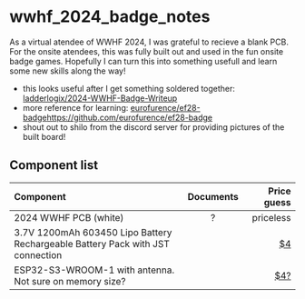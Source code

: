 # wwhf_2024_badge_notes
As a virtual atendee of WWHF 2024, I was grateful to recieve a blank PCB. For the onsite atendees, this was fully built out and used in the fun onsite badge games. Hopefully I can turn this into something usefull and learn some new skills along the way!

* this looks useful after I get something soldered together: [ladderlogix/2024-WWHF-Badge-Writeup](https://github.com/ladderlogix/2024-WWHF-Badge-Writeup)
* more reference for learning: [eurofurence/ef28-badge]()https://github.com/eurofurence/ef28-badge
* shout out to shilo from the discord server for providing pictures of the built board!

## Component list
| Component                                                                            | Documents     | Price guess                                                                                         |
| :-------------------------------------------------------------------------------     |:-------------:| --------------------------------------------------------------------------------------------------: |
| 2024 WWHF PCB (white)                                                                | ?             | priceless                                                                                           |
| 3.7V 1200mAh 603450 Lipo Battery Rechargeable Battery Pack with JST connection       |               | [$4](https://www.aliexpress.us/item/2251832678527988.html?gatewayAdapt=glo2usa4itemAdapt)           |
| ESP32-S3-WROOM-1 with antenna. Not sure on memory size?                              |               | [$4?](https://www.digikey.com/en/products/detail/espressif-systems/ESP32-S3-WROOM-1-N8R2/15200058)  |
